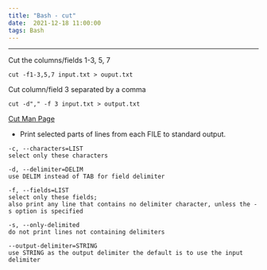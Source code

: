 ```yaml
---
title: "Bash - cut"
date:  2021-12-18 11:00:00
tags: Bash
---
```


<hr>
Cut the columns/fields 1-3, 5, 7

```
cut -f1-3,5,7 input.txt > ouput.txt
```

Cut column/field 3 separated by a comma

```
cut -d"," -f 3 input.txt > output.txt
```

[Cut Man Page](https://www.man7.org/linux/man-pages/man1/cut.1.html)

- Print selected parts of lines from each FILE to standard output.

```
-c, --characters=LIST   
select only these characters

-d, --delimiter=DELIM   
use DELIM instead of TAB for field delimiter

-f, --fields=LIST
select only these fields;  
also print any line that contains no delimiter character, unless the -s option is specified

-s, --only-delimited
do not print lines not containing delimiters

--output-delimiter=STRING
use STRING as the output delimiter the default is to use the input delimiter
```

